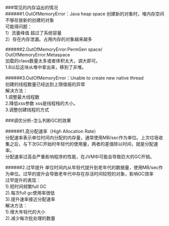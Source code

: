 ###常见的内存溢出的情况<br>
######1.OutOfMemoryError：Java heap space 创建新的对象时，堆内存空间不够存放新的创建的对象<br>
可能得问题：<br>
1）流量峰值  超过了系统容量<br>
2）存在内存泄漏。占用内存的对象越来越多<br>

######2.OutOfMemoryError:PermGen space/ OutOfMemoryError:Metaspace<br>
加载的class数量太多或者体积太大，调大即可。<br>
1.8以后这块从堆中拿出来，移到了非堆。<br>

######3.OutOfMemoryError：Unable to create new native thread<br>
创建的线程数量已经达到上限值报的异常<br>
解决方法：<br>
    1.调整最大线程数<br>
    2.降低xss参数  xss是线程栈的大小。<br>
    3.调整创建线程的方式<br>

###调优分析-怎么判断GC的效果

######1.高分配速率（High Allocation Rate）<br>
分配速率表示单位时间内分配的内存量，通常使用MB/sec作为单位。上次垃圾收集之后，与下次GC开始时年轻代的使用量，两者的差值除以时间，就是分配速率。<br>
分配速率过高会严重影响程序的性能，在JVM中可能会导致巨大的GC开销。<br>

######2.过早提升
单位时间内从年轻代提升到老年代的数据量，使用MB/sec作为单位。过早的提升会导致老年代中存在存活时间较短的对象，影响GC效率<br>
过早提升的表现：<br>
1).短时间频繁full GC<br>
2).每次full gc使用率很低<br>
3).提升速率接近分配速率<br>
解决方法：<br>
1).增大年轻代的大小<br>
2).减少每次批处理的数量<br>
